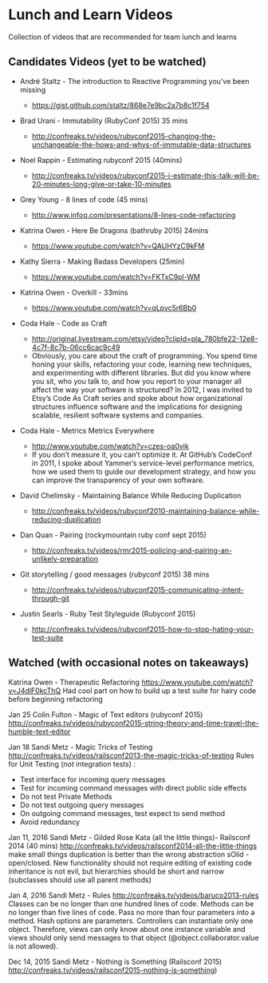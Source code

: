 # Lunch and Learn Videos

Collection of videos that are recommended for team lunch and learns

## Candidates Videos (yet to be watched)

* André Staltz - The introduction to Reactive Programming you've been missing
  * https://gist.github.com/staltz/868e7e9bc2a7b8c1f754

* Brad Urani - Immutability (RubyConf 2015) 35 mins
  * http://confreaks.tv/videos/rubyconf2015-changing-the-unchangeable-the-hows-and-whys-of-immutable-data-structures

* Noel Rappin - Estimating rubyconf 2015 (40mins)
  * http://confreaks.tv/videos/rubyconf2015-i-estimate-this-talk-will-be-20-minutes-long-give-or-take-10-minutes

* Grey Young - 8 lines of code (45 mins)
  * http://www.infoq.com/presentations/8-lines-code-refactoring

* Katrina Owen - Here Be Dragons (bathruby 2015) 24mins
  * https://www.youtube.com/watch?v=QAUHYzC9kFM

* Kathy Sierra - Making Badass Developers (25min)
  * https://www.youtube.com/watch?v=FKTxC9pl-WM

* Katrina Owen - Overkill - 33mins
  * https://www.youtube.com/watch?v=qLpvc5r6Bb0

* Coda Hale - Code as Craft
  * http://original.livestream.com/etsy/video?clipId=pla_780bfe22-12e8-4c7f-8c7b-06cc6cac9c49
  * Obviously, you care about the craft of programming. You spend time honing your skills, refactoring your code, learning new techniques, and experimenting with different libraries. But did you know where you sit, who you talk to, and how you report to your manager all affect the way your software is structured? In 2012, I was invited to Etsy’s Code As Craft series and spoke about how organizational structures influence software and the implications for designing scalable, resilient software systems and companies.

* Coda Hale - Metrics Metrics Everywhere
  * http://www.youtube.com/watch?v=czes-oa0yik
  * If you don’t measure it, you can’t optimize it. At GitHub’s CodeConf in 2011, I spoke about Yammer’s service-level performance metrics, how we used them to guide our development strategy, and how you can improve the transparency of your own software.

* David Chelimsky - Maintaining Balance While Reducing Duplication
  * http://confreaks.tv/videos/rubyconf2010-maintaining-balance-while-reducing-duplication

* Dan Quan - Pairing (rockymountain ruby conf sept 2015)
  * http://confreaks.tv/videos/rmr2015-policing-and-pairing-an-unlikely-preparation

* Git storytelling / good messages (rubyconf 2015) 38 mins
  * http://confreaks.tv/videos/rubyconf2015-communicating-intent-through-git

* Justin Searls - Ruby Test Styleguide (Rubyconf 2015)
  * http://confreaks.tv/videos/rubyconf2015-how-to-stop-hating-your-test-suite

## Watched (with occasional notes on takeaways)

Katrina Owen - Therapeutic Refactoring https://www.youtube.com/watch?v=J4dlF0kcThQ
Had cool part on how to build up a test suite for hairy code before beginning refactoring

Jan 25
Colin Fulton - Magic of Text editors (rubyconf 2015)
http://confreaks.tv/videos/rubyconf2015-string-theory-and-time-travel-the-humble-text-editor

Jan 18
Sandi Metz - Magic Tricks of Testing
http://confreaks.tv/videos/railsconf2013-the-magic-tricks-of-testing
Rules for Unit Testing (*not* integration tests) :
  - Test interface for incoming query messages
  - Test for incoming command messages with direct public side effects
  - Do not test Private Methods
  - Do not test outgoing query messages
  - On outgoing command messages, test expect to send method
  - Avoid redundancy


Jan 11, 2016
Sandi Metz - Gilded Rose Kata (all the little things)- Railsconf 2014 (40 mins) http://confreaks.tv/videos/railsconf2014-all-the-little-things
make small things
duplication is better than the wrong abstraction
sOlid - open/closed. New functionality should not require editing of existing code
inheritance is not evil, but hierarchies should be short and narrow (subclasses should use all parent methods)

Jan 4, 2016
Sandi Metz - Rules
http://confreaks.tv/videos/baruco2013-rules
Classes can be no longer than one hundred lines of code.
Methods can be no longer than five lines of code.
Pass no more than four parameters into a method. Hash options are parameters.
Controllers can instantiate only one object. Therefore, views can only know about one instance variable and views should only send messages to that object (@object.collaborator.value is not allowed).


Dec 14, 2015
Sandi Metz - Nothing is Something (Railsconf 2015) http://confreaks.tv/videos/railsconf2015-nothing-is-something)